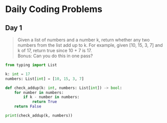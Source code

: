 # Daily Coding Problems

## Day 1
>Given a list of numbers and a number k, return whether any two numbers from the list add up to k.
For example, given [10, 15, 3, 7] and k of 17, return true since 10 + 7 is 17.  
>Bonus: Can you do this in one pass?
```python
from typing import List

k: int = 17
numbers: List[int] = [10, 15, 3, 7]

def check_addup(k: int, numbers: List[int]) -> bool:
    for number in numbers:
        if k - number in numbers:
            return True
    return False

print(check_addup(k, numbers))
```
